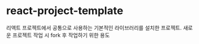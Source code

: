 # react-project-template
리액트 프로젝트에서 공통으로 사용하는 기본적인 라이브러리를 설치한 프로젝트. 새로운 프로젝트 작업 시 fork 후 작업하기 위한 용도
